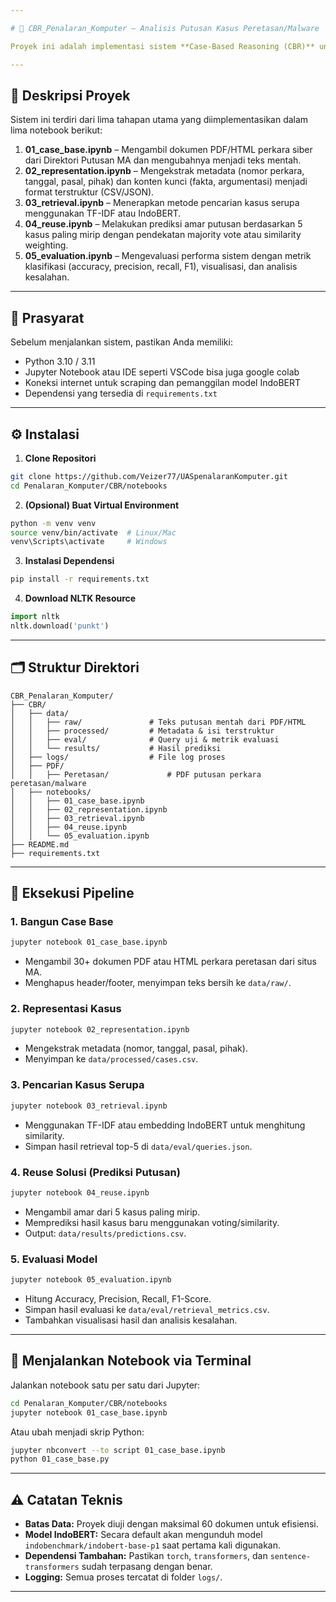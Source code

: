 ```yaml
---

# 🧠 CBR_Penalaran_Komputer – Analisis Putusan Kasus Peretasan/Malware

Proyek ini adalah implementasi sistem **Case-Based Reasoning (CBR)** untuk menganalisis dan memprediksi putusan perkara *Pidana Khusus Peretasan, Malware, dan Tindak Pidana Siber Lainnya* berdasarkan dokumen hukum dari situs Direktori Mahkamah Agung Indonesia (`https://putusan3.mahkamahagung.go.id/`). Sistem ini meniru pola berpikir manusia—seperti hakim—dengan menggunakan putusan terdahulu untuk menyelesaikan kasus baru yang serupa.

---
```


## 📘 Deskripsi Proyek

Sistem ini terdiri dari lima tahapan utama yang diimplementasikan dalam lima notebook berikut:

1. **01_case_base.ipynb** – Mengambil dokumen PDF/HTML perkara siber dari Direktori Putusan MA dan mengubahnya menjadi teks mentah.
2. **02_representation.ipynb** – Mengekstrak metadata (nomor perkara, tanggal, pasal, pihak) dan konten kunci (fakta, argumentasi) menjadi format terstruktur (CSV/JSON).
3. **03_retrieval.ipynb** – Menerapkan metode pencarian kasus serupa menggunakan TF-IDF atau IndoBERT.
4. **04_reuse.ipynb** – Melakukan prediksi amar putusan berdasarkan 5 kasus paling mirip dengan pendekatan majority vote atau similarity weighting.
5. **05_evaluation.ipynb** – Mengevaluasi performa sistem dengan metrik klasifikasi (accuracy, precision, recall, F1), visualisasi, dan analisis kesalahan.

---

## 🧾 Prasyarat

Sebelum menjalankan sistem, pastikan Anda memiliki:

- Python 3.10 / 3.11
- Jupyter Notebook atau IDE seperti VSCode bisa juga google colab
- Koneksi internet untuk scraping dan pemanggilan model IndoBERT
- Dependensi yang tersedia di `requirements.txt`

---

## ⚙️ Instalasi

1. **Clone Repositori**
```bash
git clone https://github.com/Veizer77/UASpenalaranKomputer.git
cd Penalaran_Komputer/CBR/notebooks
````

2. **(Opsional) Buat Virtual Environment**

```bash
python -m venv venv
source venv/bin/activate  # Linux/Mac
venv\Scripts\activate     # Windows
```

3. **Instalasi Dependensi**

```bash
pip install -r requirements.txt
```

4. **Download NLTK Resource**

```python
import nltk
nltk.download('punkt')
```

---

## 🗂️ Struktur Direktori

```plaintext
CBR_Penalaran_Komputer/
├── CBR/
│   ├── data/
│   │   ├── raw/               # Teks putusan mentah dari PDF/HTML
│   │   ├── processed/         # Metadata & isi terstruktur
│   │   ├── eval/              # Query uji & metrik evaluasi
│   │   └── results/           # Hasil prediksi
│   ├── logs/                  # File log proses
│   ├── PDF/
│   │   ├── Peretasan/             # PDF putusan perkara peretasan/malware
│   ├── notebooks/
│   │   ├── 01_case_base.ipynb
│   │   ├── 02_representation.ipynb
│   │   ├── 03_retrieval.ipynb
│   │   ├── 04_reuse.ipynb
│   │   └── 05_evaluation.ipynb
├── README.md
├── requirements.txt
```

---

## 🚀 Eksekusi Pipeline

### 1. Bangun Case Base

```bash
jupyter notebook 01_case_base.ipynb
```

* Mengambil 30+ dokumen PDF atau HTML perkara peretasan dari situs MA.
* Menghapus header/footer, menyimpan teks bersih ke `data/raw/`.

### 2. Representasi Kasus

```bash
jupyter notebook 02_representation.ipynb
```

* Mengekstrak metadata (nomor, tanggal, pasal, pihak).
* Menyimpan ke `data/processed/cases.csv`.

### 3. Pencarian Kasus Serupa

```bash
jupyter notebook 03_retrieval.ipynb
```

* Menggunakan TF-IDF atau embedding IndoBERT untuk menghitung similarity.
* Simpan hasil retrieval top-5 di `data/eval/queries.json`.

### 4. Reuse Solusi (Prediksi Putusan)

```bash
jupyter notebook 04_reuse.ipynb
```

* Mengambil amar dari 5 kasus paling mirip.
* Memprediksi hasil kasus baru menggunakan voting/similarity.
* Output: `data/results/predictions.csv`.

### 5. Evaluasi Model

```bash
jupyter notebook 05_evaluation.ipynb
```

* Hitung Accuracy, Precision, Recall, F1-Score.
* Simpan hasil evaluasi ke `data/eval/retrieval_metrics.csv`.
* Tambahkan visualisasi hasil dan analisis kesalahan.

---

## 🧪 Menjalankan Notebook via Terminal

Jalankan notebook satu per satu dari Jupyter:

```bash
cd Penalaran_Komputer/CBR/notebooks
jupyter notebook 01_case_base.ipynb
```

Atau ubah menjadi skrip Python:

```bash
jupyter nbconvert --to script 01_case_base.ipynb
python 01_case_base.py
```

---

## ⚠️ Catatan Teknis

* **Batas Data:** Proyek diuji dengan maksimal 60 dokumen untuk efisiensi.
* **Model IndoBERT:** Secara default akan mengunduh model `indobenchmark/indobert-base-p1` saat pertama kali digunakan.
* **Dependensi Tambahan:** Pastikan `torch`, `transformers`, dan `sentence-transformers` sudah terpasang dengan benar.
* **Logging:** Semua proses tercatat di folder `logs/`.

---
